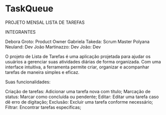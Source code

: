 # TaskQueue
PROJETO MENSAL LISTA DE TAREFAS

INTEGRANTES

Debora Groto: Product Owner
Gabriela Takeda: Scrum Master
Polyana Neuland: Dev
João Martinazzo: Dev
João: Dev

O projeto de Lista de Tarefas é uma aplicação projetada para ajudar os usuários a gerenciar suas atividades diárias de forma organizada. Com uma interface intuitiva, a ferramenta permite criar, organizar e acompanhar tarefas de maneira simples e eficaz.

Suas funcionalidades:

Criação de tarefas: Adicionar uma tarefa nova com título;
Marcação de status: Marcar como concluída ou pendente;
Editar: Editar uma tarefa caso dê erro de digitação;
Exclusão: Excluir uma tarefa conforme necessário;
Filtrar: Encontrar tarefas especificas;